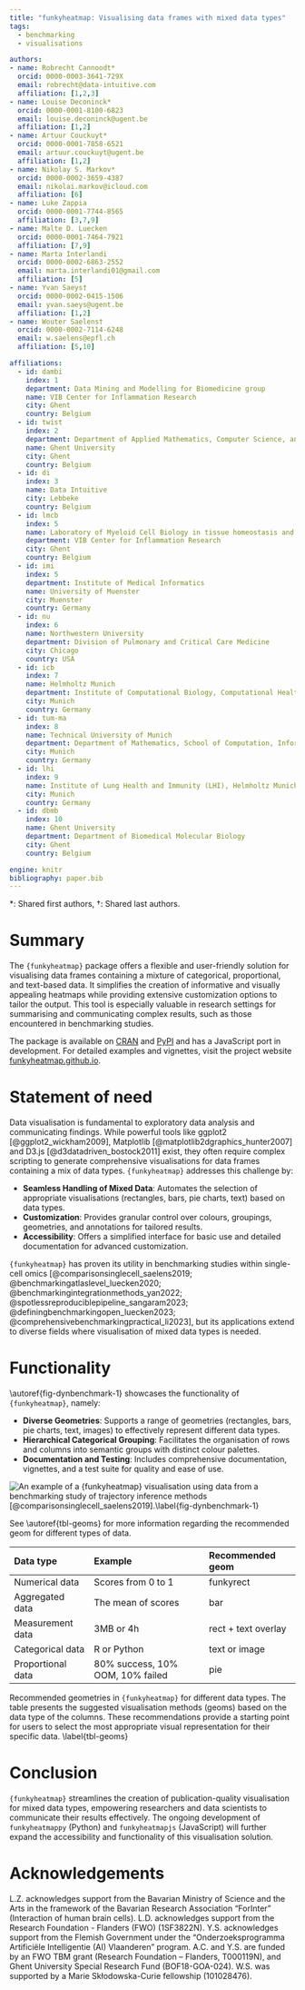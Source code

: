 ```yaml
---
title: "funkyheatmap: Visualising data frames with mixed data types"
tags:
  - benchmarking
  - visualisations

authors:
- name: Robrecht Cannoodt*
  orcid: 0000-0003-3641-729X
  email: robrecht@data-intuitive.com
  affiliation: [1,2,3]
- name: Louise Deconinck*
  orcid: 0000-0001-8100-6823
  email: louise.deconinck@ugent.be
  affiliation: [1,2]
- name: Artuur Couckuyt*
  orcid: 0000-0001-7858-6521
  email: artuur.couckuyt@ugent.be
  affiliation: [1,2]
- name: Nikolay S. Markov*
  orcid: 0000-0002-3659-4387
  email: nikolai.markov@icloud.com
  affiliation: [6]
- name: Luke Zappia
  orcid: 0000-0001-7744-8565
  affiliation: [3,7,9]
- name: Malte D. Luecken
  orcid: 0000-0001-7464-7921
  affiliation: [7,9]
- name: Marta Interlandi
  orcid: 0000-0002-6863-2552
  email: marta.interlandi01@gmail.com
  affiliation: [5]
- name: Yvan Saeys†
  orcid: 0000-0002-0415-1506
  email: yvan.saeys@ugent.be
  affiliation: [1,2]
- name: Wouter Saelens†
  orcid: 0000-0002-7114-6248
  email: w.saelens@epfl.ch
  affiliation: [5,10]

affiliations:
  - id: dambi
    index: 1
    department: Data Mining and Modelling for Biomedicine group
    name: VIB Center for Inflammation Research
    city: Ghent
    country: Belgium
  - id: twist
    index: 2
    department: Department of Applied Mathematics, Computer Science, and Statistics
    name: Ghent University
    city: Ghent
    country: Belgium
  - id: di
    index: 3
    name: Data Intuitive
    city: Lebbeke
    country: Belgium
  - id: lmcb
    index: 5
    name: Laboratory of Myeloid Cell Biology in tissue homeostasis and regeneration
    department: VIB Center for Inflammation Research
    city: Ghent
    country: Belgium
  - id: imi
    index: 5
    department: Institute of Medical Informatics
    name: University of Muenster
    city: Muenster
    country: Germany
  - id: nu
    index: 6
    name: Northwestern University
    department: Division of Pulmonary and Critical Care Medicine
    city: Chicago
    country: USA
  - id: icb
    index: 7
    name: Helmholtz Munich
    department: Institute of Computational Biology, Computational Health Center
    city: Munich
    country: Germany
  - id: tum-ma
    index: 8
    name: Technical University of Munich
    department: Department of Mathematics, School of Computation, Information and Technology
    city: Munich
    country: Germany
  - id: lhi
    index: 9
    name: Institute of Lung Health and Immunity (LHI), Helmholtz Munich, Comprehensive Pneumology Center (CPC-M), Germany; Member of the German Center for Lung Research (DZL)
    city: Munich
    country: Germany
  - id: dbmb
    index: 10
    name: Ghent University
    department: Department of Biomedical Molecular Biology
    city: Ghent
    country: Belgium

engine: knitr
bibliography: paper.bib
---
```


*: Shared first authors, †: Shared last authors.

# Summary

The `{funkyheatmap}` package offers a flexible and user-friendly solution for visualising data frames containing a mixture of categorical, proportional, and text-based data. It simplifies the creation of informative and visually appealing heatmaps while providing extensive customization options to tailor the output. This tool is especially valuable in research settings for summarising and communicating complex results, such as those encountered in benchmarking studies.

The package is available on [CRAN](https://cran.r-project.org/package=funkyheatmap) and [PyPI](https://pypi.org/project/funkyheatmappy/) and has a JavaScript port in development. For detailed examples and vignettes, visit the project website [funkyheatmap.github.io](https://funkyheatmap.github.io).

# Statement of need
Data visualisation is fundamental to exploratory data analysis and communicating findings. While powerful tools like ggplot2 [@ggplot2_wickham2009], Matplotlib [@matplotlib2dgraphics_hunter2007] and D3.js [@d3datadriven_bostock2011] exist, they often require complex scripting to generate comprehensive visualisations for data frames containing a mix of data types. `{funkyheatmap}` addresses this challenge by:

* **Seamless Handling of Mixed Data**: Automates the selection of appropriate visualisations (rectangles, bars, pie charts, text) based on data types.
* **Customization**: Provides granular control over colours, groupings, geometries, and annotations for tailored results.
* **Accessibility**: Offers a simplified interface for basic use and detailed documentation for advanced customization.

`{funkyheatmap}` has proven its utility in benchmarking studies within single-cell omics [@comparisonsinglecell_saelens2019; @benchmarkingatlaslevel_luecken2020; @benchmarkingintegrationmethods_yan2022; @spotlessreproduciblepipeline_sangaram2023; @definingbenchmarkingopen_luecken2023; @comprehensivebenchmarkingpractical_li2023], but its applications extend to diverse fields where visualisation of mixed data types is needed.

# Functionality
\autoref{fig-dynbenchmark-1} showcases the functionality of `{funkyheatmap}`, namely:

* **Diverse Geometries**: Supports a range of geometries (rectangles, bars, pie charts, text, images) to effectively represent different data types.
* **Hierarchical Categorical Grouping**: Facilitates the organisation of rows and columns into semantic groups with distinct colour palettes.
* **Documentation and Testing**: Includes comprehensive documentation, vignettes, and a test suite for quality and ease of use.

![An example of a `{funkyheatmap}` visualisation using data from a benchmarking study of trajectory inference methods [@comparisonsinglecell_saelens2019].\label{fig-dynbenchmark-1}](utils_files/figure-gfm/fig-dynbenchmark-1.png)

See \autoref{tbl-geoms} for more information regarding the recommended geom for different types of data.

| Data type         | Example                          | Recommended geom    |
|:------------------|:---------------------------------|:--------------------|
| Numerical data    | Scores from 0 to 1               | funkyrect           |
| Aggregated data   | The mean of scores               | bar                 |
| Measurement data  | 3MB or 4h                        | rect + text overlay |
| Categorical data  | R or Python                      | text or image       |
| Proportional data | 80% success, 10% OOM, 10% failed | pie                 |

Recommended geometries in `{funkyheatmap}` for different data types. The table presents the suggested visualisation methods (geoms) based on the data type of the columns. These recommendations provide a starting point for users to select the most appropriate visual representation for their specific data. \label{tbl-geoms}

# Conclusion
`{funkyheatmap}` streamlines the creation of publication-quality visualisation for mixed data types, empowering researchers and data scientists to communicate their results effectively. The ongoing development of `funkyheatmappy` (Python) and `funkyheatmapjs` (JavaScript) will further expand the accessibility and functionality of this visualisation solution.

# Acknowledgements
<!-- Acknowledgement of any financial support. -->
L.Z. acknowledges support from the Bavarian Ministry of Science and the Arts in the framework of the Bavarian Research Association “ForInter” (Interaction of human brain cells).
L.D. acknowledges support from the Research Foundation - Flanders (FWO) (1SF3822N). 
Y.S. acknowledges support from the Flemish Government under the “Onderzoeksprogramma Artificiële Intelligentie (AI) Vlaanderen” program.
A.C. and Y.S. are funded by an FWO TBM grant (Research Foundation – Flanders, T000119N), and Ghent University Special Research Fund (BOF18-GOA-024).
W.S. was supported by a Marie Skłodowska-Curie fellowship (101028476).


